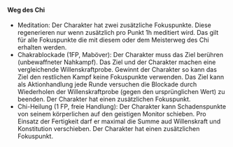 #### Weg des Chi

* Meditation: Der Charakter hat zwei zusätzliche Fokuspunkte. Diese regenerieren nur wenn zusätzlich pro Punkt 1h
meditiert wird. Das gilt für alle Fokuspunkte die mit diesem oder dem Meisterweg des Chi erhalten werden.
* Chakrablockade (1FP, Maböver): Der Charakter muss das Ziel berühren (unbewaffneter Nahkampf). Das Ziel und der
Charakter machen eine vergleichende Willenskraftprobe. Gewinnt der Charakter so kann das Ziel den restlichen Kampf
keine Fokuspunkte verwenden. Das Ziel kann als Aktionhandlung jede Runde versuchen die Blockade durch Wiederholen der
Willenskraftprobe (gegen den ursprünglichen Wert) zu beenden. Der Charakter hat einen zusätzlichen Fokuspunkt.
* Chi-Heilung (1 FP, freie Handlung): Der Charakter kann Schadenspunkte von seinem körperlichen auf den geistigen
Monitor schieben. Pro Einsatz der Fertigkeit darf er maximal die Summe aud Willenskraft und Konstitution verschieben.
Der Charakter hat einen zusätzlichen Fokuspunkt.
